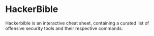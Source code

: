 # HackerBible 

Hackerbible is an interactive cheat sheet, containing a curated list of offensive security tools and their respective commands.
